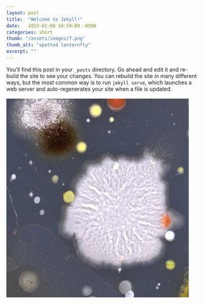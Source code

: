 ```yaml
---
layout: post
title:  "Welcome to Jekyll!"
date:   2023-02-08 10:59:09 -0500
categories: short
thumb: "/assets/images/7.png"
thumb_alt: "spotted lanternfly"
excerpt: ""
---
```

You’ll find this post in your `_posts` directory. Go ahead and edit it and re-build the site to see your changes. You can rebuild the site in many different ways, but the most common way is to run `jekyll serve`, which launches a web server and auto-regenerates your site when a file is updated.<br><br>
![image tooltip here](/assets/images/2.png)



